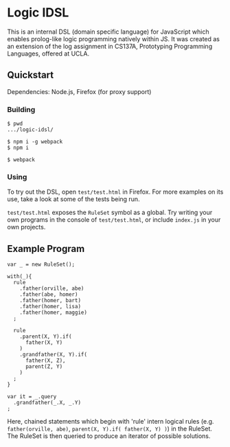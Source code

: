 # Logic IDSL

This is an internal DSL (domain specific language) for JavaScript which enables prolog-like logic programming natively within JS. It was created as an extension of the log assignment in CS137A, Prototyping Programming Languages, offered at UCLA.

## Quickstart

Dependencies: Node.js, Firefox (for proxy support)

### Building

```
$ pwd
.../logic-idsl/

$ npm i -g webpack
$ npm i

$ webpack
```

### Using

To try out the DSL, open `test/test.html` in Firefox. For more examples on its use, take a look at some of the tests being run.

`test/test.html` exposes the `RuleSet` symbol as a global. Try writing your own programs in the console of `test/test.html`, or include `index.js` in your own projects.

## Example Program

```
var _ = new RuleSet();

with(_){
  rule
    .father(orville, abe)
    .father(abe, homer)
    .father(homer, bart)
    .father(homer, lisa)
    .father(homer, maggie)
  ;

  rule
    .parent(X, Y).if(
      father(X, Y)
    )
    .grandfather(X, Y).if(
      father(X, Z),
      parent(Z, Y)
    )
  ;
}

var it = _.query
  .grandfather(_.X, _.Y)
;  
```

Here, chained statements which begin with 'rule' intern logical rules (e.g. `father(orville, abe)`, `parent(X, Y).if( father(X, Y) )`) in the RuleSet. The RuleSet is then queried to produce an iterator of possible solutions.
